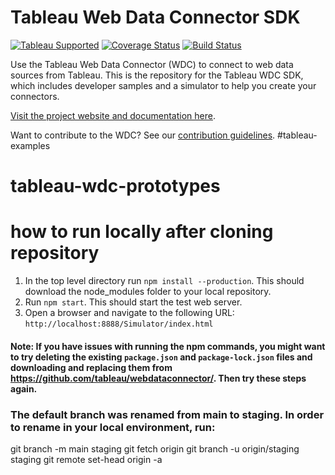 # Tableau Web Data Connector SDK
[![Tableau Supported](https://img.shields.io/badge/Support%20Level-Tableau%20Supported-53bd92.svg)](https://www.tableau.com/support-levels-it-and-developer-tools) [![Coverage Status](https://coveralls.io/repos/github/tableau/webdataconnector/badge.svg?branch=master)](https://coveralls.io/github/tableau/webdataconnector?branch=master) [![Build Status](https://travis-ci.org/tableau/webdataconnector.svg?branch=master)](https://travis-ci.org/tableau/webdataconnector)

Use the Tableau Web Data Connector (WDC) to connect to web data sources from Tableau. This is the repository for the Tableau WDC SDK, which includes developer samples and a simulator to help you create your connectors.

[Visit the project website and documentation here](https://tableau.github.io/webdataconnector/).

Want to contribute to the WDC? See our [contribution guidelines](http://tableau.github.io/).
#tableau-examples
# tableau-wdc-prototypes

# how to run locally after cloning repository
1. In the top level directory run `npm install --production`. This should download the node_modules folder to your local repository.
2. Run `npm start`. This should start the test web server.
3. Open a browser and navigate to the following URL: `http://localhost:8888/Simulator/index.html`
#### Note: If you have issues with running the npm commands, you might want to try deleting the existing `package.json` and `package-lock.json` files and downloading and replacing them from https://github.com/tableau/webdataconnector/. Then try these steps again.

### The default branch was renamed from main to staging. In order to rename in your local environment, run:
git branch -m main staging
git fetch origin
git branch -u origin/staging staging
git remote set-head origin -a
